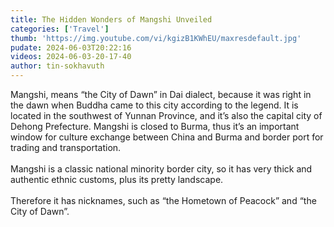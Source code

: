 ```yaml
---
title: The Hidden Wonders of Mangshi Unveiled
categories: ['Travel']
thumb: 'https://img.youtube.com/vi/kgizB1KWhEU/maxresdefault.jpg'
pudate: 2024-06-03T20:22:16
videos: 2024-06-03-20-17-40
author: tin-sokhavuth
---
```

Mangshi, means “the City of Dawn” in Dai dialect, because it was right in the dawn when Buddha came to this city according to the legend. It is located in the southwest of Yunnan Province,  and it’s also the capital city of Dehong Prefecture. Mangshi is closed to Burma, thus it’s an important window for culture exchange between China and Burma and border port for trading and transportation. 
<br/><br/>
Mangshi is a classic national minority border city, so it has very thick and authentic ethnic customs, plus its pretty landscape. 
<br/><br/>
Therefore it has nicknames, such as “the Hometown of Peacock”  and “the City of Dawn”. 